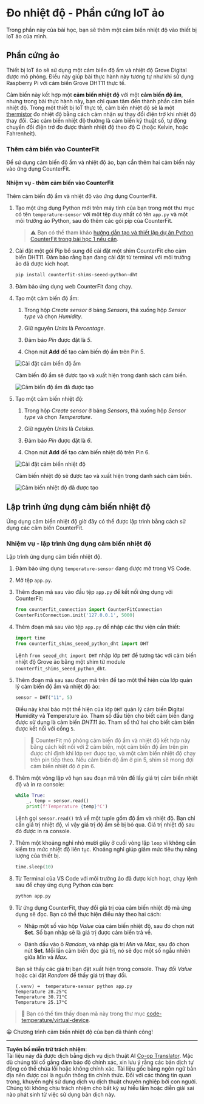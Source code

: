<!--
CO_OP_TRANSLATOR_METADATA:
{
  "original_hash": "70e5a428b607cd5a9a4f422c2a4df03d",
  "translation_date": "2025-08-27T21:29:21+00:00",
  "source_file": "2-farm/lessons/1-predict-plant-growth/virtual-device-temp.md",
  "language_code": "vi"
}
-->
# Đo nhiệt độ - Phần cứng IoT ảo

Trong phần này của bài học, bạn sẽ thêm một cảm biến nhiệt độ vào thiết bị IoT ảo của mình.

## Phần cứng ảo

Thiết bị IoT ảo sẽ sử dụng một cảm biến độ ẩm và nhiệt độ Grove Digital được mô phỏng. Điều này giúp bài thực hành này tương tự như khi sử dụng Raspberry Pi với cảm biến Grove DHT11 thực tế.

Cảm biến này kết hợp một **cảm biến nhiệt độ** với một **cảm biến độ ẩm**, nhưng trong bài thực hành này, bạn chỉ quan tâm đến thành phần cảm biến nhiệt độ. Trong một thiết bị IoT thực tế, cảm biến nhiệt độ sẽ là một [thermistor](https://wikipedia.org/wiki/Thermistor) đo nhiệt độ bằng cách cảm nhận sự thay đổi điện trở khi nhiệt độ thay đổi. Các cảm biến nhiệt độ thường là cảm biến kỹ thuật số, tự động chuyển đổi điện trở đo được thành nhiệt độ theo độ C (hoặc Kelvin, hoặc Fahrenheit).

### Thêm cảm biến vào CounterFit

Để sử dụng cảm biến độ ẩm và nhiệt độ ảo, bạn cần thêm hai cảm biến này vào ứng dụng CounterFit.

#### Nhiệm vụ - thêm cảm biến vào CounterFit

Thêm cảm biến độ ẩm và nhiệt độ vào ứng dụng CounterFit.

1. Tạo một ứng dụng Python mới trên máy tính của bạn trong một thư mục có tên `temperature-sensor` với một tệp duy nhất có tên `app.py` và một môi trường ảo Python, sau đó thêm các gói pip của CounterFit.

    > ⚠️ Bạn có thể tham khảo [hướng dẫn tạo và thiết lập dự án Python CounterFit trong bài học 1 nếu cần](../../../1-getting-started/lessons/1-introduction-to-iot/virtual-device.md).

1. Cài đặt một gói Pip bổ sung để cài đặt một shim CounterFit cho cảm biến DHT11. Đảm bảo rằng bạn đang cài đặt từ terminal với môi trường ảo đã được kích hoạt.

    ```sh
    pip install counterfit-shims-seeed-python-dht
    ```

1. Đảm bảo ứng dụng web CounterFit đang chạy.

1. Tạo một cảm biến độ ẩm:

    1. Trong hộp *Create sensor* ở bảng *Sensors*, thả xuống hộp *Sensor type* và chọn *Humidity*.

    1. Giữ nguyên *Units* là *Percentage*.

    1. Đảm bảo *Pin* được đặt là *5*.

    1. Chọn nút **Add** để tạo cảm biến độ ẩm trên Pin 5.

    ![Cài đặt cảm biến độ ẩm](../../../../../translated_images/counterfit-create-humidity-sensor.2750e27b6f30e09cf4e22101defd5252710717620816ab41ba688f91f757c49a.vi.png)

    Cảm biến độ ẩm sẽ được tạo và xuất hiện trong danh sách cảm biến.

    ![Cảm biến độ ẩm đã được tạo](../../../../../translated_images/counterfit-humidity-sensor.7b12f7f339e430cb26c8211d2dba4ef75261b353a01da0932698b5bebd693f27.vi.png)

1. Tạo một cảm biến nhiệt độ:

    1. Trong hộp *Create sensor* ở bảng *Sensors*, thả xuống hộp *Sensor type* và chọn *Temperature*.

    1. Giữ nguyên *Units* là *Celsius*.

    1. Đảm bảo *Pin* được đặt là *6*.

    1. Chọn nút **Add** để tạo cảm biến nhiệt độ trên Pin 6.

    ![Cài đặt cảm biến nhiệt độ](../../../../../translated_images/counterfit-create-temperature-sensor.199350ed34f7343d79dccbe95eaf6c11d2121f03d1c35ab9613b330c23f39b29.vi.png)

    Cảm biến nhiệt độ sẽ được tạo và xuất hiện trong danh sách cảm biến.

    ![Cảm biến nhiệt độ đã được tạo](../../../../../translated_images/counterfit-temperature-sensor.f0560236c96a9016bafce7f6f792476fe3367bc6941a1f7d5811d144d4bcbfff.vi.png)

## Lập trình ứng dụng cảm biến nhiệt độ

Ứng dụng cảm biến nhiệt độ giờ đây có thể được lập trình bằng cách sử dụng các cảm biến CounterFit.

### Nhiệm vụ - lập trình ứng dụng cảm biến nhiệt độ

Lập trình ứng dụng cảm biến nhiệt độ.

1. Đảm bảo ứng dụng `temperature-sensor` đang được mở trong VS Code.

1. Mở tệp `app.py`.

1. Thêm đoạn mã sau vào đầu tệp `app.py` để kết nối ứng dụng với CounterFit:

    ```python
    from counterfit_connection import CounterFitConnection
    CounterFitConnection.init('127.0.0.1', 5000)
    ```

1. Thêm đoạn mã sau vào tệp `app.py` để nhập các thư viện cần thiết:

    ```python
    import time
    from counterfit_shims_seeed_python_dht import DHT
    ```

    Lệnh `from seeed_dht import DHT` nhập lớp `DHT` để tương tác với cảm biến nhiệt độ Grove ảo bằng một shim từ module `counterfit_shims_seeed_python_dht`.

1. Thêm đoạn mã sau sau đoạn mã trên để tạo một thể hiện của lớp quản lý cảm biến độ ẩm và nhiệt độ ảo:

    ```python
    sensor = DHT("11", 5)
    ```

    Điều này khai báo một thể hiện của lớp `DHT` quản lý cảm biến **D**igital **H**umidity và **T**emperature ảo. Tham số đầu tiên cho biết cảm biến đang được sử dụng là cảm biến *DHT11* ảo. Tham số thứ hai cho biết cảm biến được kết nối với cổng `5`.

    > 💁 CounterFit mô phỏng cảm biến độ ẩm và nhiệt độ kết hợp này bằng cách kết nối với 2 cảm biến, một cảm biến độ ẩm trên pin được chỉ định khi lớp `DHT` được tạo, và một cảm biến nhiệt độ chạy trên pin tiếp theo. Nếu cảm biến độ ẩm ở pin 5, shim sẽ mong đợi cảm biến nhiệt độ ở pin 6.

1. Thêm một vòng lặp vô hạn sau đoạn mã trên để lấy giá trị cảm biến nhiệt độ và in ra console:

    ```python
    while True:
        _, temp = sensor.read()
        print(f'Temperature {temp}°C')
    ```

    Lệnh gọi `sensor.read()` trả về một tuple gồm độ ẩm và nhiệt độ. Bạn chỉ cần giá trị nhiệt độ, vì vậy giá trị độ ẩm sẽ bị bỏ qua. Giá trị nhiệt độ sau đó được in ra console.

1. Thêm một khoảng nghỉ nhỏ mười giây ở cuối vòng lặp `loop` vì không cần kiểm tra mức nhiệt độ liên tục. Khoảng nghỉ giúp giảm mức tiêu thụ năng lượng của thiết bị.

    ```python
    time.sleep(10)
    ```

1. Từ Terminal của VS Code với môi trường ảo đã được kích hoạt, chạy lệnh sau để chạy ứng dụng Python của bạn:

    ```sh
    python app.py
    ```

1. Từ ứng dụng CounterFit, thay đổi giá trị của cảm biến nhiệt độ mà ứng dụng sẽ đọc. Bạn có thể thực hiện điều này theo hai cách:

    * Nhập một số vào hộp *Value* của cảm biến nhiệt độ, sau đó chọn nút **Set**. Số bạn nhập sẽ là giá trị được cảm biến trả về.

    * Đánh dấu vào ô *Random*, và nhập giá trị *Min* và *Max*, sau đó chọn nút **Set**. Mỗi lần cảm biến đọc giá trị, nó sẽ đọc một số ngẫu nhiên giữa *Min* và *Max*.

    Bạn sẽ thấy các giá trị bạn đặt xuất hiện trong console. Thay đổi *Value* hoặc cài đặt *Random* để thấy giá trị thay đổi.

    ```output
    (.venv) ➜  temperature-sensor python app.py
    Temperature 28.25°C
    Temperature 30.71°C
    Temperature 25.17°C
    ```

> 💁 Bạn có thể tìm thấy đoạn mã này trong thư mục [code-temperature/virtual-device](../../../../../2-farm/lessons/1-predict-plant-growth/code-temperature/virtual-device).

😀 Chương trình cảm biến nhiệt độ của bạn đã thành công!

---

**Tuyên bố miễn trừ trách nhiệm**:  
Tài liệu này đã được dịch bằng dịch vụ dịch thuật AI [Co-op Translator](https://github.com/Azure/co-op-translator). Mặc dù chúng tôi cố gắng đảm bảo độ chính xác, xin lưu ý rằng các bản dịch tự động có thể chứa lỗi hoặc không chính xác. Tài liệu gốc bằng ngôn ngữ bản địa nên được coi là nguồn thông tin chính thức. Đối với các thông tin quan trọng, khuyến nghị sử dụng dịch vụ dịch thuật chuyên nghiệp bởi con người. Chúng tôi không chịu trách nhiệm cho bất kỳ sự hiểu lầm hoặc diễn giải sai nào phát sinh từ việc sử dụng bản dịch này.